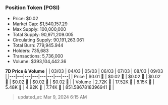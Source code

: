 
  ### Position Token (POSI)
  - Price: $0.02
  - Market Cap: $1,540,157.29
  - Max Supply: 100,000,000
  - Total Supply: 90,971,209.005
  - Circulating Supply: 90,191,263.061
  - Total Burn: 779,945.944
  - Holders: 735,683
  - Transactions: 5,736,000
  - Volume: $393,104,442.36

  **7D Price & Volume**
  | | 03&#x2F;03 | 04&#x2F;03 | 05&#x2F;03 | 06&#x2F;03 | 07&#x2F;03 | 08&#x2F;03 | 09&#x2F;03 |
  |---|---|---|---|---|---|---|---|
  | Price | $0.01 🚀 | $0.02 🚀 | $0.02 🔻 | $0.02 🚀 | $0.02 🚀 | $0.02 🚀 | $0.02 🚀 |
  | Volume | 2.72K 🚀 | 17.52K 🚀 | 8.15K 🔻 | 5.48K 🔻 | 4.92K 🔻 | 7.74K 🚀 | 851.5867818396941 🔻 |

  > updated_at: Mar 9, 2024 6:15 AM
